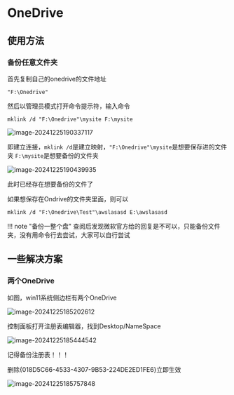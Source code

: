 # OneDrive

## 使用方法

### 备份任意文件夹

首先复制自己的onedrive的文件地址

```
"F:\Onedrive"
```

然后以管理员模式打开命令提示符，输入命令

```
mklink /d "F:\Onedrive"\mysite F:\mysite 
```

![image-20241225190337117](https://zyysite.oss-cn-hangzhou.aliyuncs.com/202412251903150.png)

即建立连接，`mklink /d`是建立映射，`"F:\Onedrive"\mysite`是想要保存进的文件夹 `F:\mysite`是想要备份的文件夹

![image-20241225190439935](https://zyysite.oss-cn-hangzhou.aliyuncs.com/202412251904039.png)

此时已经存在想要备份的文件了

如果想保存在Ondrive的文件夹里面，则可以

```
mklink /d "F:\Onedrive\Test"\awslasasd E:\awslasasd 
```



!!! note "备份一整个盘"
	查阅后发现微软官方给的回复是不可以，只能备份文件夹，没有用命令行去尝试，大家可以自行尝试<br>



## 一些解决方案

### 两个OneDrive

如图，win11系统侧边栏有两个OneDrive

![image-20241225185202612](https://zyysite.oss-cn-hangzhou.aliyuncs.com/202412251852758.png)

控制面板打开注册表编辑器，找到Desktop/NameSpace

![image-20241225185444542](https://zyysite.oss-cn-hangzhou.aliyuncs.com/202412251854591.png)

记得备份注册表！！！

删除{018D5C66-4533-4307-9B53-224DE2ED1FE6}立即生效

![image-20241225185757848](https://zyysite.oss-cn-hangzhou.aliyuncs.com/202412251857001.png)